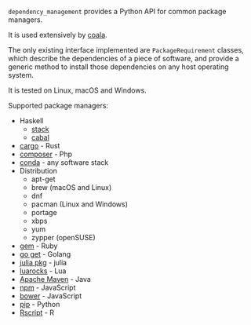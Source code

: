 `dependency_management` provides a Python API for common package managers.

It is used extensively by [coala](https://github.com/coala).

The only existing interface implemented are `PackageRequirement` classes,
which describe the dependencies of a piece of software, and provide a generic
method to install those dependencies on any host operating system.

It is tested on Linux, macOS and Windows.

Supported package managers:

- Haskell
  - [stack](http://haskellstack.org)
  - [cabal](https://www.haskell.org/cabal/)
- [cargo](https://crates.io/) - Rust
- [composer](https://getcomposer.org/) - Php
- [conda](https://conda.io/) - any software stack
- Distribution
  - apt-get
  - brew (macOS and Linux)
  - dnf
  - pacman (Linux and Windows)
  - portage
  - xbps
  - yum
  - zypper (openSUSE)
- [gem](https://rubygems.org/) - Ruby
- [go get](https://golang.org/) - Golang
- [julia pkg](https://docs.julialang.org/en/stable/stdlib/pkg/) - julia
- [luarocks](https://luarocks.org/) - Lua
- [Apache Maven](https://maven.apache.org/) - Java
- [npm](http://npmjs.com/) - JavaScript
- [bower](https://bower.io/) - JavaScript
- [pip](https://pip.pypa.io/) - Python
- [Rscript](https://www.r-project.org/) - R
